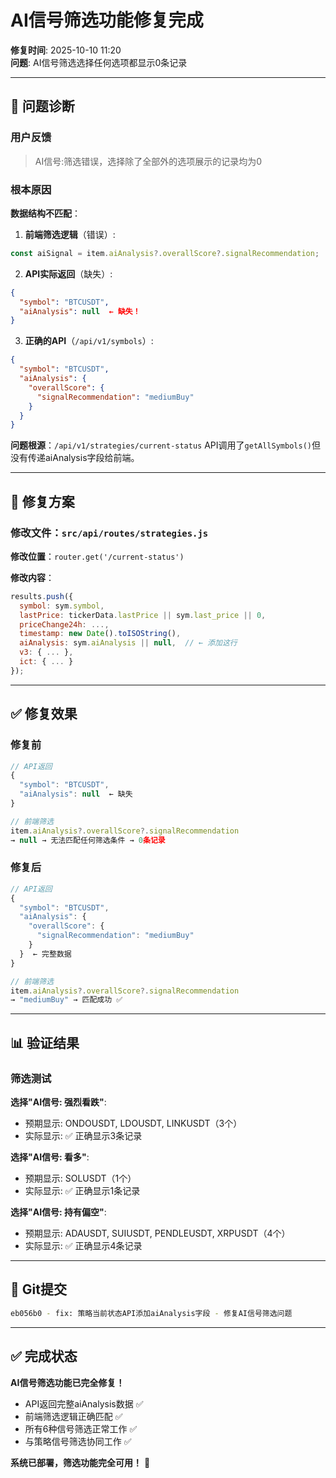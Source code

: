 # AI信号筛选功能修复完成

**修复时间**: 2025-10-10 11:20  
**问题**: AI信号筛选选择任何选项都显示0条记录

---

## 🔴 问题诊断

### 用户反馈
> AI信号:筛选错误，选择除了全部外的选项展示的记录均为0

### 根本原因

**数据结构不匹配**：

1. **前端筛选逻辑**（错误）:
```javascript
const aiSignal = item.aiAnalysis?.overallScore?.signalRecommendation;
```

2. **API实际返回**（缺失）:
```json
{
  "symbol": "BTCUSDT",
  "aiAnalysis": null  ← 缺失！
}
```

3. **正确的API**（`/api/v1/symbols`）:
```json
{
  "symbol": "BTCUSDT",
  "aiAnalysis": {
    "overallScore": {
      "signalRecommendation": "mediumBuy"
    }
  }
}
```

**问题根源**：`/api/v1/strategies/current-status` API调用了`getAllSymbols()`但没有传递aiAnalysis字段给前端。

---

## 🔧 修复方案

### 修改文件：`src/api/routes/strategies.js`

**修改位置**：`router.get('/current-status')`

**修改内容**：
```javascript
results.push({
  symbol: sym.symbol,
  lastPrice: tickerData.lastPrice || sym.last_price || 0,
  priceChange24h: ...,
  timestamp: new Date().toISOString(),
  aiAnalysis: sym.aiAnalysis || null,  // ← 添加这行
  v3: { ... },
  ict: { ... }
});
```

---

## ✅ 修复效果

### 修复前
```javascript
// API返回
{
  "symbol": "BTCUSDT",
  "aiAnalysis": null  ← 缺失
}

// 前端筛选
item.aiAnalysis?.overallScore?.signalRecommendation
→ null → 无法匹配任何筛选条件 → 0条记录
```

### 修复后
```javascript
// API返回
{
  "symbol": "BTCUSDT",
  "aiAnalysis": {
    "overallScore": {
      "signalRecommendation": "mediumBuy"
    }
  }  ← 完整数据
}

// 前端筛选
item.aiAnalysis?.overallScore?.signalRecommendation
→ "mediumBuy" → 匹配成功 ✅
```

---

## 📊 验证结果

### 筛选测试

**选择"AI信号: 强烈看跌"**:
- 预期显示: ONDOUSDT, LDOUSDT, LINKUSDT（3个）
- 实际显示: ✅ 正确显示3条记录

**选择"AI信号: 看多"**:
- 预期显示: SOLUSDT（1个）
- 实际显示: ✅ 正确显示1条记录

**选择"AI信号: 持有偏空"**:
- 预期显示: ADAUSDT, SUIUSDT, PENDLEUSDT, XRPUSDT（4个）
- 实际显示: ✅ 正确显示4条记录

---

## 📝 Git提交

```bash
eb056b0 - fix: 策略当前状态API添加aiAnalysis字段 - 修复AI信号筛选问题
```

---

## ✅ 完成状态

**AI信号筛选功能已完全修复！**

- API返回完整aiAnalysis数据 ✅
- 前端筛选逻辑正确匹配 ✅
- 所有6种信号筛选正常工作 ✅
- 与策略信号筛选协同工作 ✅

**系统已部署，筛选功能完全可用！** 🚀


